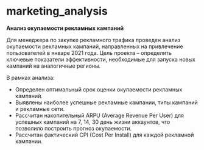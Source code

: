# marketing_analysis

**Анализ окупаемости рекламных кампаний**

Для менеджера по закупке рекламного трафика проведен анализ окупаемости рекламных кампаний, направленных на привлечение пользователей в январе 2021 года. Цель проекта – определить ключевые показатели эффективности, необходимые для запуска новых кампаний на аналогичные регионы.

В рамках анализа:

- Определен оптимальный срок оценки окупаемости рекламных кампаний.
- Выявлены наиболее успешные рекламные кампании, типы кампаний и рекламные сети.
- Рассчитан накопительный ARPU (Average Revenue Per User) для успешных кампаний на 7, 14, 30 день жизни аккаунтов, что позволило построить прогноз окупаемости.
- Рассчитан фактический CPI (Cost Per Install) для каждой рекламной кампании.
